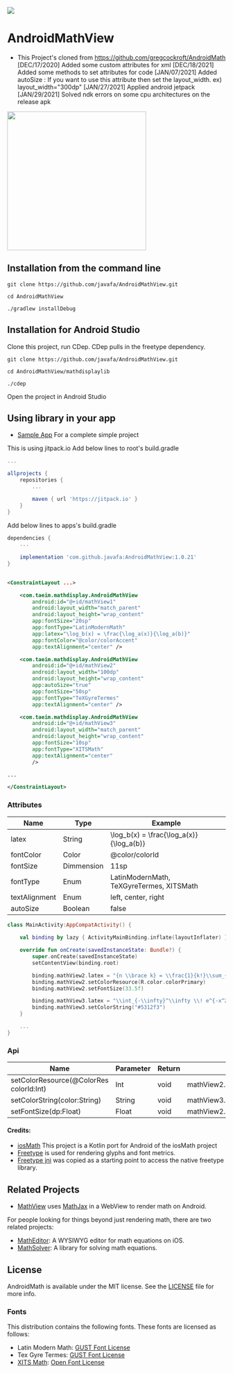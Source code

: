 [![](https://jitpack.io/v/javafa/AndroidMath.svg)](https://jitpack.io/#javafa/AndroidMath)

# AndroidMathView
- This Project's cloned from https://github.com/gregcockroft/AndroidMath
[DEC/17/2020] Added some custom attributes for xml
[DEC/18/2021] Added some methods to set attributes for code
[JAN/07/2021] Added autoSize : If you want to use this attribute then set the layout_width. ex) layout_width="300dp"
[JAN/27/2021] Applied android jetpack
[JAN/29/2021] Solved ndk errors on some cpu architectures on the release apk
<img src="./img/phonescreen.png" width="320">


Installation from the command line
----------------------------------

```
git clone https://github.com/javafa/AndroidMathView.git

cd AndroidMathView

./gradlew installDebug
```

Installation for Android Studio
----------------------------------

Clone this project, run CDep.
CDep pulls in the freetype dependency.


```
git clone https://github.com/javafa/AndroidMathView.git

cd AndroidMathView/mathdisplaylib

./cdep 
```

Open the project in Android Studio 


Using library in your app
-------------------------

* [Sample App](https://github.com/javafa/AndroidMathView/tree/master/sampleapp) For a complete simple project

This is using jitpack.io
Add below lines to root's build.gradle

```groovy
...

allprojects {
    repositories {
        ...

        maven { url 'https://jitpack.io' }
    }
}
```

Add below lines to apps's build.gradle

```groovy
dependencies {
    ...
    
    implementation 'com.github.javafa:AndroidMathView:1.0.21'
}
	
```

```xml
<ConstraintLayout ...>

    <com.taeim.mathdisplay.AndroidMathView
        android:id="@+id/mathView1"
        android:layout_width="match_parent"
        android:layout_height="wrap_content"
        app:fontSize="20sp"
        app:fontType="LatinModernMath"
        app:latex="\log_b(x) = \frac{\log_a(x)}{\log_a(b)}"
        app:fontColor="@color/colorAccent"
        app:textAlignment="center" />

    <com.taeim.mathdisplay.AndroidMathView
        android:id="@+id/mathView2"
        android:layout_width="100dp"
        android:layout_height="wrap_content"
        app:autoSize="true"
        app:fontSize="50sp"
        app:fontType="TeXGyreTermes"
        app:textAlignment="center" />

    <com.taeim.mathdisplay.AndroidMathView
        android:id="@+id/mathView3"
        android:layout_width="match_parent"
        android:layout_height="wrap_content"
        app:fontSize="10sp"
        app:fontType="XITSMath"
        app:textAlignment="center"
        />

...

</ConstraintLayout>
```

### Attributes
| Name | Type | Example
|------|------|-------------
| latex | String | \log_b(x) = \frac{\log_a(x)}{\log_a(b)}   
| fontColor | Color | @color/colorId   
| fontSize | Dimmension | 11sp   
| fontType | Enum | LatinModernMath, TeXGyreTermes, XITSMath   
| textAlignment | Enum | left, center, right
| autoSize | Boolean | false      

```kotlin
class MainActivity:AppCompatActivity() {
    
    val binding by lazy { ActivityMainBinding.inflate(layoutInflater) } 

    override fun onCreate(savedInstanceState: Bundle?) {
        super.onCreate(savedInstanceState)
        setContentView(binding.root)

        binding.mathView2.latex = "{n \\brace k} = \\frac{1}{k!}\\sum_{j=0}^k (-1)^{k-j}\\binom{k}{j}(k-j)^n"
        binding.mathView2.setColorResource(R.color.colorPrimary)
        binding.mathView2.setFontSize(33.5f)

        binding.mathView3.latex = "\\int_{-\\infty}^\\infty \\! e^{-x^2} dx = \\sqrt{\\pi}"
        binding.mathView3.setColorString("#5312f3")
    }

    ...	
}
```
### Api
| Name | Parameter | Return | Example
|------|-----------|--------|-------------
| setColorResource(@ColorRes colorId:Int) | Int | void | mathView2.setColorResource(R.color.colorPrimary)   
| setColorString(color:String) | String | void | mathView3.setColorString("#5312f3")
| setFontSize(dp:Float) | Float | void | mathView2.setFontSize(33.5f) 


#### Credits:

* [iosMath](https://github.com/kostub/iosMath) This project is a Kotlin port for Android of the iosMath project 
* [Freetype](https://www.freetype.org/) is used for rendering glyphs and font metrics.
* [Freetype jni](https://github.com/mlomb/freetype-jni) was copied as a starting point to access the native  freetype library.


## Related Projects

* [MathView](https://github.com/kexanie/MathView) uses [MathJax](http://www.mathjax.org/) in a WebView to render math on Android.

For people looking for things beyond just rendering math, there are two
related projects:

* [MathEditor](https://github.com/kostub/MathEditor): A WYSIWYG editor
  for math equations on iOS.
* [MathSolver](https://github.com/kostub/MathSolver): A library for
  solving math equations.


## License

AndroidMath is available under the MIT license. See the [LICENSE](./LICENSE)
file for more info.


### Fonts

This distribution contains the following fonts. These fonts are
licensed as follows:
* Latin Modern Math: 
    [GUST Font License](./mathdisplaylib/src/main/assets/fonts/GUST-FONT-LICENSE.txt)
* Tex Gyre Termes:
    [GUST Font License](./mathdisplaylib/src/main/assets/fonts/GUST-FONT-LICENSE.txt)
* [XITS Math](https://github.com/khaledhosny/xits-math):
    [Open Font License](./mathdisplaylib/src/main/assets/fonts/OFL.txt)
